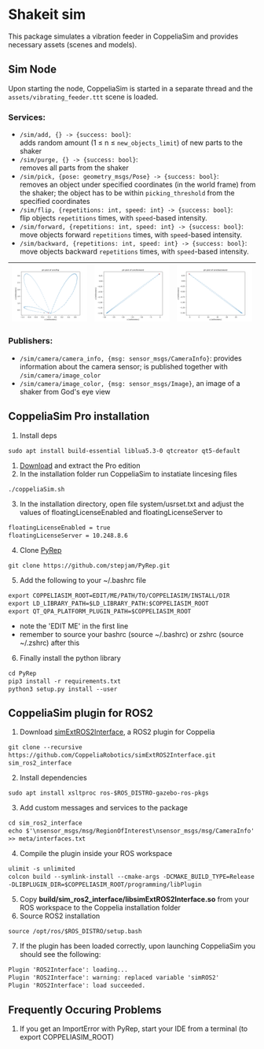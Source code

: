 # Shakeit sim  
This package simulates a vibration feeder in CoppeliaSim and provides necessary assets (scenes and models).

## Sim Node
Upon starting the node, CoppeliaSim is started in a separate thread and the `assets/vibrating_feeder.ttt` scene is loaded.  

### Services:
* `/sim/add, {} -> {success: bool}`:  
adds random amount (1 ≤ n ≤ `new_objects_limit`) of new parts to the shaker
* `/sim/purge, {} -> {success: bool}`:  
removes all parts from the shaker
* `/sim/pick, {pose: geometry_msgs/Pose} -> {success: bool}`:  
removes an object under specified coordinates (in the world frame) from the shaker; 
the object has to be within `picking_threshold` from the specified coordinates
* `/sim/flip, {repetitions: int, speed: int} -> {success: bool}`:  
flip objects `repetitions` times, with `speed`-based intensity. 
* `/sim/forward, {repetitions: int, speed: int} -> {success: bool}`:  
move objects forward `repetitions` times, with `speed`-based intensity. 
* `/sim/backward, {repetitions: int, speed: int} -> {success: bool}`:  
move objects backward `repetitions` times, with `speed`-based intensity. 

| ![flip_behavior](docs/sim_behavior_flip.png)| ![flip_behavior](docs/sim_behavior_forward.png) | ![flip_behavior](docs/sim_behavior_backward.png) |
|---|---|---|
### Publishers:
* `/sim/camera/camera_info, {msg: sensor_msgs/CameraInfo}`: provides information about the camera sensor; is published together with `/sim/camera/image_color`
* `/sim/camera/image_color, {msg: sensor_msgs/Image}`, an image of a shaker from God's eye view

## CoppeliaSim Pro installation
1. Install deps

```
sudo apt install build-essential liblua5.3-0 qtcreator qt5-default 
```

1. [Download](http://www.coppeliarobotics.com/downloads) and extract the Pro edition  
2. In the installation folder run CoppeliaSim to instatiate lincesing files
```
./coppeliaSim.sh
```
3. In the installation directory, open file system/usrset.txt and adjust the values of floatingLicenseEnabled and floatingLicenseServer to
```
floatingLicenseEnabled = true
floatingLicenseServer = 10.248.8.6
```
4. Clone [PyRep](https://github.com/stepjam/PyRep)
```
git clone https://github.com/stepjam/PyRep.git
```
5. Add the following to your ~/.bashrc file
```
export COPPELIASIM_ROOT=EDIT/ME/PATH/TO/COPPELIASIM/INSTALL/DIR
export LD_LIBRARY_PATH=$LD_LIBRARY_PATH:$COPPELIASIM_ROOT
export QT_QPA_PLATFORM_PLUGIN_PATH=$COPPELIASIM_ROOT
```
*  note the 'EDIT ME' in the first line
*  remember to source your bashrc (source ~/.bashrc) or zshrc (source ~/.zshrc) after this
6. Finally install the python library
```
cd PyRep
pip3 install -r requirements.txt
python3 setup.py install --user
```

## CoppeliaSim plugin for ROS2
1. Download [simExtROS2Interface](https://github.com/CoppeliaRobotics/simExtROS2Interface), a ROS2 plugin for Coppelia
```
git clone --recursive https://github.com/CoppeliaRobotics/simExtROS2Interface.git sim_ros2_interface
```
2. Install dependencies
```
sudo apt install xsltproc ros-$ROS_DISTRO-gazebo-ros-pkgs
```
3. Add custom messages and services to the package
```
cd sim_ros2_interface
echo $'\nsensor_msgs/msg/RegionOfInterest\nsensor_msgs/msg/CameraInfo' >> meta/interfaces.txt
```

4. Compile the plugin inside your ROS workspace
```
ulimit -s unlimited
colcon build --symlink-install --cmake-args -DCMAKE_BUILD_TYPE=Release -DLIBPLUGIN_DIR=$COPPELIASIM_ROOT/programming/libPlugin
```
5. Copy **build/sim_ros2_interface/libsimExtROS2Interface.so** from your ROS workspace to the Coppelia installation folder
6. Source ROS2 installation
```
source /opt/ros/$ROS_DISTRO/setup.bash
```
7. If the plugin has been loaded correctly, upon launching CoppeliaSim you should see the following:
```
Plugin 'ROS2Interface': loading...
Plugin 'ROS2Interface': warning: replaced variable 'simROS2'
Plugin 'ROS2Interface': load succeeded.
```

## Frequently Occuring Problems
1. If you get an ImportError with PyRep, start your IDE from a terminal (to export COPPELIASIM_ROOT) 
